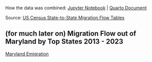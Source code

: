 How the data was combined: [Jupyter Notebook](census_flow_combined.ipynb) | [Quarto Document](census_flow_combined.qmd)

Source: [US Census State-to-State Migration Flow Tables](https://www.census.gov/data/tables/time-series/demo/geographic-mobility/state-to-state-migration.html)





## (for much later on) Migration Flow out of Maryland by Top States 2013 - 2023
[Maryland Emigration](https://rpubs.com/rsaidi/1294003)
